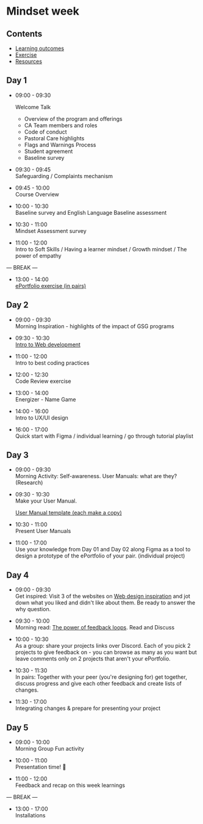 # Mindset week

## Contents

- [Learning outcomes](./learning-outcomes.md)
- [Exercise](./exercise.md)
- [Resources](./resources.md)

## Day 1

- 09:00 - 09:30 <br>

  Welcome Talk

  - Overview of the program and offerings
  - CA Team members and roles
  - Code of conduct
  - Pastoral Care highlights
  - Flags and Warnings Process
  - Student agreement
  - Baseline survey

- 09:30 - 09:45 <br>
  Safeguarding / Complaints mechanism

- 09:45 - 10:00 <br>
  Course Overview

- 10:00 - 10:30 <br>
  Baseline survey and English Language Baseline assessment

- 10:30 - 11:00 <br>
  Mindset Assessment survey

- 11:00 - 12:00 <br>
  Intro to Soft Skills / Having a learner mindset / Growth mindset / The power of empathy

— BREAK —

- 13:00 - 14:00 <br>
  [ePortfolio exercise (in pairs)](./exercise.md)

## Day 2

- 09:00 - 09:30 <br>
  Morning Inspiration - highlights of the impact of GSG programs

- 09:30 - 10:30 <br>
  [Intro to Web development](intro-to-web.md)

- 11:00 - 12:00 <br>
  Intro to best coding practices

- 12:00 - 12:30 <br>
  Code Review exercise

- 13:00 - 14:00 <br>
  Energizer - Name Game

- 14:00 - 16:00 <br>
  Intro to UX/UI design

- 16:00 - 17:00 <br>
  Quick start with Figma / individual learning / go through tutorial playlist

## Day 3

- 09:00 - 09:30 <br>
  Morning Activity: Self-awareness. User Manuals: what are they? (Research)

- 09:30 - 10:30 <br>
  Make your User Manual.

  [User Manual template (each make a copy)](https://docs.google.com/presentation/d/1mDvdc-kukWBC8V3-iJQJpo2SQDUYadoF/edit#slide=id.p1)

- 10:30 - 11:00 <br>
  Present User Manuals

- 11:00 - 17:00 <br>
  Use your knowledge from Day 01 and Day 02 along Figma as a tool to design a prototype of the ePortfolio of your pair. (individual project)

## Day 4

- 09:00 - 09:30 <br>
  Get inspired: Visit 3 of the websites on [Web design inspiration](https://www.webdesign-inspiration.com/) and jot down what you liked and didn't like about them. Be ready to answer the why question.
- 09:30 - 10:00 <br>
  Morning read: [The power of feedback loops](https://medium.com/@lucamezzalira/the-power-of-feedback-loops-f8e27e8ac25f). Read and Discuss

- 10:00 - 10:30 <br>
  As a group: share your projects links over Discord. Each of you pick 2 projects to give feedback on - you can browse as many as you want but leave comments only on 2 projects that aren't your ePortfolio.

- 10:30 - 11:30 <br>
  In pairs: Together with your peer (you're designing for) get together, discuss progress and give each other feedback and create lists of changes.

- 11:30 - 17:00 <br>
  Integrating changes & prepare for presenting your project

## Day 5

- 09:00 - 10:00 <br>
  Morning Group Fun activity

- 10:00 - 11:00 <br>
  Presentation time! 🎉

- 11:00 - 12:00 <br>
  Feedback and recap on this week learnings

— BREAK —

- 13:00 - 17:00 <br>
  Installations
